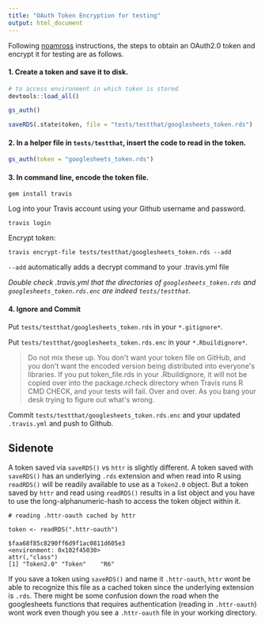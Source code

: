 ```yaml
---
title: "OAuth Token Encryption for testing"
output: html_document
---
```


Following [noamross](https://discuss.ropensci.org/t/test-api-wrapping-r-packages-with-oauth-tokens/157) instructions, the steps to obtain an OAuth2.0 token and encrypt it for testing are as follows.

#### 1. Create a token and save it to disk.

```r
# to access environment in which token is stored
devtools::load_all()

gs_auth()

saveRDS(.state$token, file = "tests/testthat/googlesheets_token.rds")
```


#### 2. In a helper file in `tests/testthat`, insert the code to read in the token.


```r
gs_auth(token = "googlesheets_token.rds")
```


#### 3. In command line, encode the token file.

`gem install travis`

Log into your Travis account using your Github username and password.

`travis login`

Encrypt token:

`travis encrypt-file tests/testthat/googlesheets_token.rds --add`

`--add` automatically adds a decrypt command to your .travis.yml file

   *Double check .travis.yml that the directories of `googlesheets_token.rds` and `googlesheets_token.rds.enc` are indeed `tests/testthat`.*

#### 4. Ignore and Commit

Put `tests/testthat/googlesheets_token.rds` in your `*.gitignore*`. 

Put `tests/testthat/googlesheets_token.rds.enc` in your `*.Rbuildignore*`.


> Do not mix these up. You don't want your token file on GitHub, and you don't want the encoded version being distributed into everyone's libraries. If you put token_file.rds in your .Rbuildignore, it will not be copied over into the package.rcheck directory when Travis runs R CMD CHECK, and your tests will fail. Over and over. As you bang your desk trying to figure out what's wrong.


Commit `tests/testthat/googlesheets_token.rds.enc` and your updated `.travis.yml` and push to Github.


Sidenote
---

A token saved via `saveRDS()` vs `httr` is slightly different. A token saved with `saveRDS()` has an underlying `.rds` extension and when read into R using `readRDS()` will be readily available to use as a `Token2.0` object. But a token saved by `httr` and read using `readRDS()` results in a list object and you have to use the long-alphanumeric-hash to access the token object within it.

```
# reading .httr-oauth cached by httr

token <- readRDS(".httr-oauth")

$faa68f85c8290ff6d9f1ac0811d605e3
<environment: 0x102f45030>
attr(,"class")
[1] "Token2.0" "Token"    "R6" 

```
If you save a token using `saveRDS()` and name it `.httr-oauth`, `httr` wont be able to recognize this file as a cached token since the underlying extension is `.rds`. There might be some confusion down the road when the googlesheets functions that requires authentication (reading in `.httr-oauth`) wont work even though you see a `.httr-oauth` file in your working directory.
